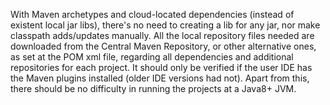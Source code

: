 With Maven archetypes and cloud-located dependencies (instead of existent local jar libs), there's no need to creating a lib for any jar, nor make classpath adds/updates manually. All the local repository files needed are downloaded from the Central Maven Repository, or other alternative ones, as set at the POM xml file, regarding all dependencies and additional repositories for each project. It should only be verified if the user IDE has the Maven plugins installed (older IDE versions had not). Apart from this, there should be no difficulty in running the projects at a Java8+ JVM.